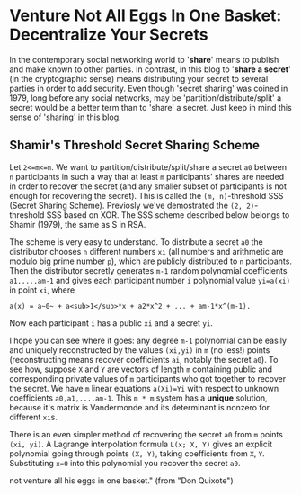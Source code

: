 # Venture Not All Eggs In One Basket: Decentralize Your Secrets

In the contemporary social networking world to '**share**' means to
publish and make known to other parties. In contrast, in this blog to
'**share a secret**' (in the cryptographic sense) means distributing your
secret to several parties in order to add security. Even though 
'secret sharing' was coined in 1979, long before any social networks, may be
'partition/distribute/split' a secret would be a better term than to
'share' a secret. Just keep in mind this sense of 'sharing' in this
blog.


## Shamir's Threshold Secret Sharing Scheme

Let `2<=m<=n`. We want to partition/distribute/split/share a secret
`a0` between `n` participants in such a way that at least `m`
participants' shares are needed in order to recover the secret (and
any smaller subset of participants is not enough for recovering the
secret). This is called the `(m, n)`-threshold SSS (Secret Sharing
Scheme). Previosly we've demostrated the `(2, 2)`-threshold SSS based
on XOR. The SSS scheme described below belongs to Shamir (1979), the
same as S in RSA.

The scheme is very easy to understand. To distribute a secret `a0` the
distributor chooses `n` different numbers `xi` (all numbers and
arithmetic are modulo big prime number `p`), which are publicly
distributed to `n` participants. Then the distributor secretly
generates `m-1` random polynomial coefficients `a1,...,am-1` and gives
each participant number `i` polynomial value `yi=a(xi)` in point `xi`,
where
```
a(x) = a~0~ + a<sub>1</sub>*x + a2*x^2 + ... + am-1*x^(m-1).
```

Now each participant `i` has a public `xi` and a secret `yi`.

I hope you can see where it goes: any degree `m-1` polynomial can be
easily and uniquely reconstructed by the values `(xi,yi)` in `m` (no
less!) points (reconstructing means recover coefficients `ai`, notably
the secret `a0`). To see how, suppose `X` and `Y` are vectors of
length `m` containing public and corresponding private values of `m`
participants who got together to recover the secret. We have `m`
linear equations `a(Xi)=Yi` with respect to unknown coefficients
`a0,a1,...,am-1`. This `m * m` system has a **unique** solution,
because it's matrix is Vandermonde and its determinant is nonzero for
different `xi`s.

There is an even simpler method of recovering the secret `a0` from `m`
points `(xi, yi)`. A Lagrange interpolation formula `L(x; X, Y)` gives
an explicit polynomial going through points `(X, Y)`, taking
coefficients from `X`, `Y`. Substituting `x=0` into this polynomial
you recover the secret `a0`.






not venture all his eggs in one basket." (from "Don Quixote")




